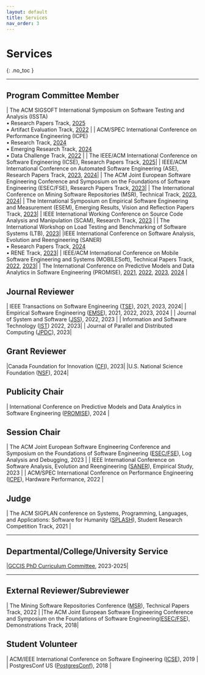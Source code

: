 ```yaml
---
layout: default
title: Services
nav_order: 3
---
```


# Services
{: .no_toc }

----

## Program Committee Member

| The ACM SIGSOFT International Symposium on Software Testing and Analysis (ISSTA) <br/> •  Research Papers Track, [2025](https://conf.researchr.org/track/issta-2025/issta-2025-papers) <br/> • Artifact Evaluation Track, [2022](https://conf.researchr.org/track/issta-2022/issta-2022-artifact-evaluation) |
| ACM/SPEC International Conference on Performance Engineering (ICPE) <br/> • Research Track, [2024](https://icpe2024.spec.org/) <br/> • Emerging Research Track, [2024](https://icpe2024.spec.org/tracks-and-submissions/) <br/> • Data Challenge Track, [2022](https://icpe2022.spec.org/tracks-and-submissions/data-challenge-track/) |
| The IEEE/ACM International Conference on Software Engineering (ICSE), Research Papers Track, [2025](https://conf.researchr.org/track/icse-2025/icse-2025-research-track)| 
| IEEE/ACM International Conference on Automated Software Engineering (ASE), Research Papers Track, [2023](https://conf.researchr.org/track/ase-2023/ase-2023-papers?), [2024](https://conf.researchr.org/track/ase-2024/ase-2024-research)| 
| The ACM Joint European Software Engineering Conference and Symposium on the Foundations of Software Engineering (ESEC/FSE), Research Papers Track, [2023](https://2023.esec-fse.org/track/fse-2023-research-papers)| 
| The International Conference on Mining Software Repositories (MSR), Technical Track, [2023](https://conf.researchr.org/track/msr-2023/msr-2023-technical-papers), [2024](https://2024.msrconf.org/track/msr-2024-technical-papers)| 
| The International Symposium on Empirical Software Engineering and Measurement (ESEM), Emerging Results, Vision and Reflection Papers Track, [2023](https://conf.researchr.org/track/esem-2023/esem-2023-emerging-results-vision-and-reflection-papers)| 
| IEEE International Working Conference on Source Code Analysis and Manipulation (SCAM), Research Track, [2023](http://www.ieee-scam.org/2023/#cfpresearchtrack) |
| The International Workshop on Load Testing and Benchmarking of Software Systems (LTB), [2023](https://ltb2023.github.io/)| 
|IEEE International Conference on Software Analysis, Evolution and Reengineering (SANER) <br/> • Research Papers Track, [2024](https://conf.researchr.org/track/saner-2024/saner-2024-papers) <br/> • RENE Track, [2023](https://saner2023.must.edu.mo/negativerestrack)|
| IEEE/ACM International Conference on Mobile Software Engineering and Systems (MOBILESoft), Technical Papers Track, [2022](https://conf.researchr.org/track/mobilesoft-2022/mobilesoft-2022-technical-papers?), [2023](https://conf.researchr.org/home/mobilesoft-2023)|
| The International Conference on Predictive Models and Data Analytics in Software Engineering (PROMISE), [2021](https://promiseconf.github.io/2021/index.html), [2022](https://promiseconf.github.io/2022/index.html), [2023](https://promiseconf.github.io/2023/index.html), [2024](https://conf.researchr.org/home/promise-2024) |

## Journal Reviewer

| IEEE Transactions on Software Engineering ([TSE](https://ieeexplore.ieee.org/xpl/RecentIssue.jsp?punumber=32)), 2021, 2023, 2024| 
| Empirical Software Engineering ([EMSE](https://www.springer.com/journal/10664)), 2021, 2022, 2023, 2024 | 
| Journal of System and Software ([JSS](https://www.sciencedirect.com/journal/journal-of-systems-and-software)), 2022, 2023 | 
| Information and Software Technology ([IST](https://www.sciencedirect.com/journal/information-and-software-technology)) 2022, 2023|
| Journal of Parallel and Distributed Computing ([JPDC](https://www.sciencedirect.com/journal/journal-of-parallel-and-distributed-computing)), 2023| 

## Grant Reviewer

|Canada Foundation for Innovation ([CFI](https://www.innovation.ca/)), 2023|
|U.S. National Science Foundation ([NSF](https://www.nsf.gov/)), 2024|

## Publicity Chair

| International Conference on Predictive Models and Data Analytics in Software Engineering ([PROMISE](https://promiseconf.github.io/2024/index.html)), 2024 |

## Session Chair

| The ACM Joint European Software Engineering Conference and Symposium on the Foundations of Software Engineering ([ESEC/FSE](https://2023.esec-fse.org/)), Log Analysis and Debugging, 2023 | 
| IEEE International Conference on Software Analysis, Evolution and Reengineering ([SANER](https://saner2023.must.edu.mo/)), Empirical Study, 2023 |
| ACM/SPEC International Conference on Performance Engineering ([ICPE](https://icpe2022.spec.org/)), Hardware Performance, 2022 |

## Judge

| The ACM SIGPLAN conference on Systems, Programming, Languages, and Applications: Software for Humanity ([SPLASH](https://2021.splashcon.org/track/splash-2021-SRC?plenary=Hide%20plenary%20sessions)), Student Research Competition Track, 2021 |

-----


## Departmental/College/University Service

|[GCCIS PhD Curriculum Committee](https://www.rit.edu/computing/phd-computing-and-information-sciences/resources), 2023-2025|

-------

## External Reviewer/Subreviewer

| The Mining Software Repositories Conference ([MSR](https://conf.researchr.org/home/msr-2022)), Technical Papers Track, 2022 |
|The ACM Joint European Software Engineering Conference and Symposium on the Foundations of Software Engineering([ESEC/FSE](https://2018.fseconference.org/)), Demonstrations Track, 2018|

## Student Volunteer

| ACM/IEEE International Conference on Software Engineering ([ICSE](https://2019.icse-conferences.org/)), 2019 |
| PostgresConf US ([PostgresConf](https://postgresconf.org/conferences/2018)), 2018 |
